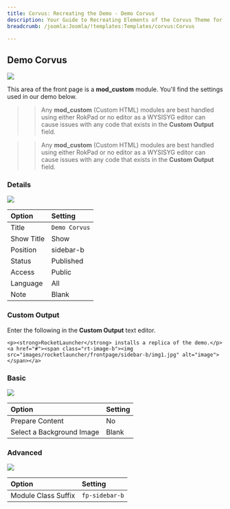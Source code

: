 ```yaml
---
title: Corvus: Recreating the Demo - Demo Corvus
description: Your Guide to Recreating Elements of the Corvus Theme for Joomla
breadcrumb: /joomla:Joomla/!templates:Templates/corvus:Corvus

---
```


Demo Corvus
-----
![][demo]

This area of the front page is a **mod_custom** module. You'll find the settings used in our demo below.

>> Any **mod_custom** (Custom HTML) modules are best handled using either RokPad or no editor as a WYSISYG editor can cause issues with any code that exists in the **Custom Output** field.

>> Any **mod_custom** (Custom HTML) modules are best handled using either RokPad or no editor as a WYSISYG editor can cause issues with any code that exists in the **Custom Output** field.

### Details
![][demo2]

| Option     | Setting       |  
| :--------- | :------------ |  
| Title      | `Demo Corvus` |  
| Show Title | Show          |  
| Position   | sidebar-b     |  
| Status     | Published     |  
| Access     | Public        |  
| Language   | All           |  
| Note       | Blank         |  

### Custom Output
Enter the following in the **Custom Output** text editor.

~~~
<p><strong>RocketLauncher</strong> installs a replica of the demo.</p>
<a href="#"><span class="rt-image-b"><img src="images/rocketlauncher/frontpage/sidebar-b/img1.jpg" alt="image"></span></a>
~~~

### Basic
![][demo3]

| Option                    | Setting |  
| :------------------------ | :------ |  
| Prepare Content           | No      |  
| Select a Background Image | Blank   |

### Advanced
![][demo4]

| Option              | Setting        |  
| :------------------ | :------------- |  
| Module Class Suffix | `fp-sidebar-b` |  

[demo]: assets/demo_8.jpeg
[demo2]: assets/democorvus_1.jpeg
[demo3]: assets/democorvus_2.jpeg
[demo4]: assets/democorvus_3.jpeg